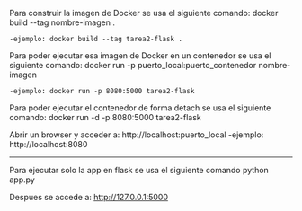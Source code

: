 Para construir la imagen de Docker se usa el siguiente comando:
    docker build --tag nombre-imagen .

    -ejemplo: docker build --tag tarea2-flask .

Para poder ejecutar esa imagen de Docker en un contenedor se usa el siguiente comando:
    docker run -p puerto_local:puerto_contenedor nombre-imagen

    -ejemplo: docker run -p 8080:5000 tarea2-flask

Para poder ejecutar el contenedor de forma detach se usa el siguiente comando:
    docker run -d -p 8080:5000 tarea2-flask


Abrir un browser y acceder a: http://localhost:puerto_local
    -ejemplo: http://localhost:8080


---------------------------------------------------
Para ejecutar solo la app en flask se usa el siguiente comando
    python app.py

Despues se accede a: http://127.0.0.1:5000
